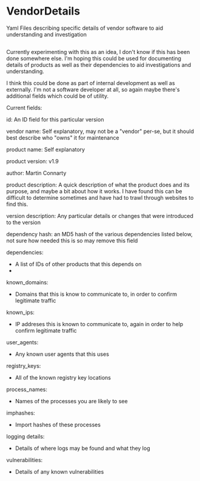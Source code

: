 # VendorDetails
Yaml Files describing specific details of vendor software to aid understanding and investigation

##
Currently experimenting with this as an idea, I don't know if this has been done somewhere else. I'm hoping this could be used for documenting details of products as well as their dependencies to aid investigations and understanding.

I think this could be done as part of internal development as well as externally. I'm not a software developer at all, so again maybe there's additional fields which could be of utility. 

Current fields:

id: An ID field for this particular version

vendor name: Self explanatory, may not be a "vendor" per-se, but it should best describe who "owns" it for maintenance

product name: Self explanatory

product version: v1.9

author: Martin Connarty

product description: A quick description of what the product does and its purpose, and maybe a bit about how it works. I have found this can be difficult to determine sometimes and have had to trawl through websites to find this.

version description: Any particular details or changes that were introduced to the version

dependency hash: an MD5 hash of the various dependencies listed below, not sure how needed this is so may remove this field

dependencies: 
  - A list of IDs of other products that this depends on
  - 
known_domains:
  - Domains that this is know to communicate to, in order to confirm legitimate traffic

known_ips:
  - IP addreses this is known to communicate to, again in order to help confirm legitimate traffic

user_agents:
  - Any known user agents that this uses

registry_keys:
  - All of the known registry key locations

process_names:
  - Names of the processes you are likely to see

imphashes:
  - Import hashes of these processes

logging details:
  - Details of where logs may be found and what they log

vulnerabilities:
  - Details of any known vulnerabilities

